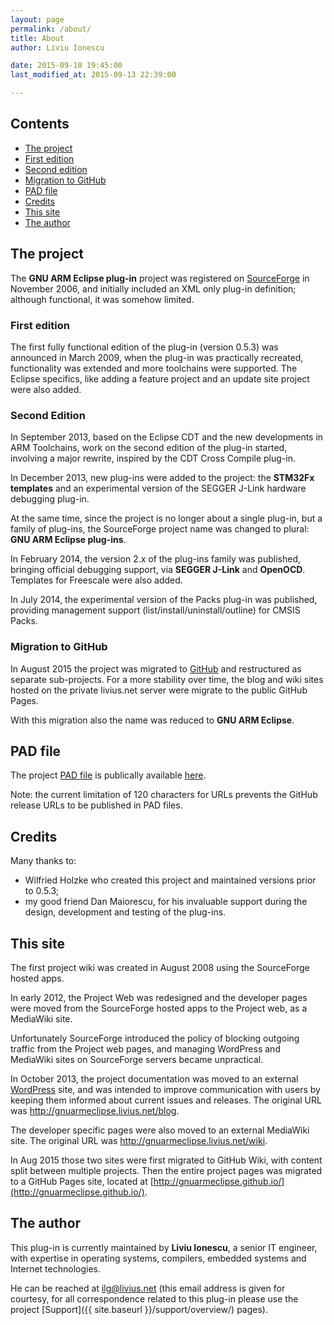 ```yaml
---
layout: page
permalink: /about/
title: About
author: Liviu Ionescu

date: 2015-09-10 19:45:00
last_modified_at: 2015-09-13 22:39:00

---
```


## Contents

* [The project](#the-project)
* [First edition](#first-edition)
* [Second edition](#second-edition)
* [Migration to GitHub](#migration-to-github)
* [PAD file](#pad-file)
* [Credits](#credits)
* [This site](#this-site)
* [The author](#the-author)


## The project

The **GNU ARM Eclipse plug-in** project was registered on [SourceForge](http://sourceforge.net/projects/gnuarmeclipse/) in November 2006, and initially included an XML only plug-in definition; although functional, it was somehow limited.

### First edition

The first fully functional edition of the plug-in (version 0.5.3) was announced in March 2009, when the plug-in was practically recreated, functionality was extended and more toolchains were supported. The Eclipse specifics, like adding a feature project and an update site project were also added.

### Second Edition

In September 2013, based on the Eclipse CDT and the new developments in ARM Toolchains, work on the second edition of the plug-in started, involving a major rewrite, inspired by the CDT Cross Compile plug-in.

In December 2013, new plug-ins were added to the project: the **STM32Fx templates** and an experimental version of the SEGGER J-Link hardware debugging plug-in.

At the same time, since the project is no longer about a single plug-in, but a family of plug-ins, the SourceForge project name was changed to plural: **GNU ARM Eclipse plug-ins**.

In February 2014, the version 2.x of the plug-ins family was published, bringing official debugging support, via **SEGGER J-Link** and **OpenOCD**. Templates for Freescale were also added.

In July 2014, the experimental version of the Packs plug-in was published, providing management support (list/install/uninstall/outline) for CMSIS Packs.

### Migration to GitHub

In August 2015 the project was migrated to [GitHub](https://github.com/gnuarmeclipse) and restructured as separate sub-projects. For a more stability over time, the blog and wiki sites hosted on the private livius.net server were migrate to the public GitHub Pages.

With this migration also the name was reduced to **GNU ARM Eclipse**.

## PAD file

The project [PAD file](http://en.wikipedia.org/wiki/Portable_Application_Description) is publically available [here](https://github.com/gnuarmeclipse/gnuarmeclipse/blob/develop/info/GNU_ARM_Eclipse_pad.xml).

Note: the current limitation of 120 characters for URLs prevents the GitHub release URLs to be published in PAD files.

## Credits

Many thanks to:

  * Wilfried Holzke who created this project and maintained versions prior to 0.5.3;
  * my good friend Dan Maiorescu, for his invaluable support during the design, development and testing of the plug-ins.

## This site

The first project wiki was created in August 2008 using the SourceForge hosted apps.

In early 2012, the Project Web was redesigned and the developer pages were moved from the SourceForge hosted apps to the Project web, as a MediaWiki site.

Unfortunately SourceForge introduced the policy of blocking outgoing traffic from the Project web pages, and managing WordPress and MediaWiki sites on SourceForge servers became unpractical.

In October 2013, the project documentation was moved to an external [WordPress](http://wordpress.org/) site, and was intended to improve communication with users by keeping them informed about current issues and releases. The original URL was http://gnuarmeclipse.livius.net/blog.

The developer specific pages were also moved to an external MediaWiki site. The original URL was http://gnuarmeclipse.livius.net/wiki.

In Aug 2015 those two sites were first migrated to GitHub Wiki, with content split between multiple projects. Then the entire project pages was migrated to a GitHub Pages site, located at [http://gnuarmeclipse.github.io/](http://gnuarmeclipse.github.io/).

## The author

This plug-in is currently maintained by **Liviu Ionescu**, a senior IT engineer, with expertise in operating systems, compilers, embedded systems and Internet technologies.

He can be reached at [ilg@livius.net](mailto:ilg@livius.net) (this email address is given for courtesy, for all correspondence related to this plug-in please use the project [Support]({{ site.baseurl }}/support/overview/) pages).
